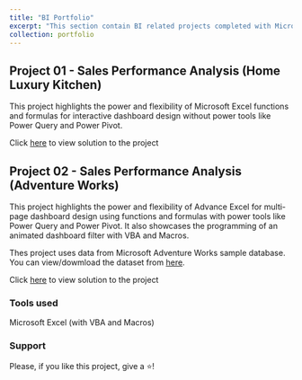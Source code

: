 ```yaml
---
title: "BI Portfolio"
excerpt: "This section contain BI related projects completed with Microsoft Excel, Power BI and Tableau<br/><img src='/images/portfolio-02.png'><br/>"
collection: portfolio
---
```


## Project 01 -  Sales Performance Analysis (Home Luxury Kitchen)
This project highlights the power and flexibility of Microsoft Excel functions and formulas for interactive dashboard design without power tools like Power Query and Power Pivot.

Click [here](https://github.com/Akama-EO/bi-portfolio-projects-/blob/main/Sales) to view solution to the project

## Project 02 - Sales Performance Analysis (Adventure Works)
This project highlights the power and flexibility of Advance Excel for multi-page dashboard design using functions and formulas with power tools like Power Query and Power Pivot. It also showcases the programming of an animated dashboard filter with VBA and Macros.

Thes project uses data from Microsoft Adventure Works sample database. You can view/dowmload the dataset from [here](https://github.com/Akama-EO/bi-portfolio-projects-/blob/main/Sales_02/Databases/AdventureWorks.xlsx).

Click [here](https://github.com/Akama-EO/bi-portfolio-projects-/blob/main/Sales_02) to view solution to the project

### Tools used 
Microsoft Excel (with VBA and Macros)

### Support
Please, if you like this project, give a ⭐️!
